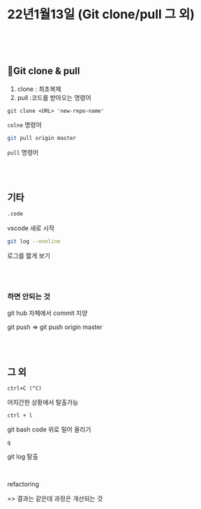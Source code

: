 # 22년1월13일 (Git clone/pull 그 외)

</br>
</br>
</br>

## 💫Git clone & pull 

1. clone : 최초복제
2. pull :코드를 받아오는 명령어 

```git
git clone <URL> 'new-repo-name'
```
`colne` 명령어 
```bash
git pull origin master
```
`pull` 명령어


</br>
</br>


## 기타
```bash
.code
```
vscode 새로 시작
```bash
git log --oneline
```
로그를 짧게 보기

</br>
</br>

### 하면 안되는 것
git hub 자체에서 commit 지양 

git push => git push origin master 

</br>
</br>


## 그 외 
`ctrl+C (^C)`

어지간한 상황에서 탈출가능

`ctrl + l` 

git bash code 위로 밀어 올리기 

`q`

git log 탈출

</br>



refactoring 

=> 결과는 같은데 과정은 개선되는 것




